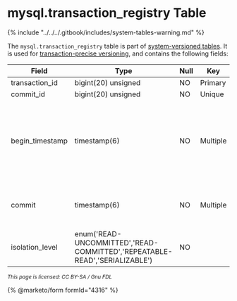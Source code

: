 # mysql.transaction\_registry Table

{% include "../../../.gitbook/includes/system-tables-warning.md" %}

The `mysql.transaction_registry` table is part of [system-versioned tables](../../sql-structure/temporal-tables/system-versioned-tables.md). It is used for [transaction-precise versioning](../../sql-structure/temporal-tables/system-versioned-tables.md#transaction-precise-history-in-innodb), and contains the following fields:

| Field            | Type                                                                       | Null | Key      | Default                    | Description                                                                                                                   |
| ---------------- | -------------------------------------------------------------------------- | ---- | -------- | -------------------------- | ----------------------------------------------------------------------------------------------------------------------------- |
| transaction\_id  | bigint(20) unsigned                                                        | NO   | Primary  | NULL                       |                                                                                                                               |
| commit\_id       | bigint(20) unsigned                                                        | NO   | Unique   | NULL                       |                                                                                                                               |
| begin\_timestamp | timestamp(6)                                                               | NO   | Multiple | 0000-00-00 00:00:00.000000 | Timestamp when the transaction began (BEGIN statement), however see [MDEV-16024](https://jira.mariadb.org/browse/MDEV-16024). |
| commit           | timestamp(6)                                                               | NO   | Multiple | 0000-00-00 00:00:00.000000 | Timestamp when the transaction was committed.                                                                                 |
| isolation\_level | enum('READ-UNCOMMITTED','READ-COMMITTED','REPEATABLE-READ','SERIALIZABLE') | NO   |          | NULL                       | Transaction [isolation level](../../sql-statements/transactions/set-transaction.md#isolation-levels).                         |

<sub>_This page is licensed: CC BY-SA / Gnu FDL_</sub>

{% @marketo/form formId="4316" %}
